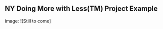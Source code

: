 <div class="main">
        <section>
            <div class="container">


<br>

# NY Doing More with Less(TM) Project Example
image: ![Still to come]

